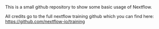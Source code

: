 This is a small github repository to show some basic usage of Nextflow.

All credits go to the full nextflow training github which you can find here: https://github.com/nextflow-io/training 